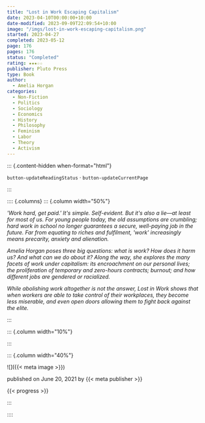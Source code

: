 ```yaml
---
title: "Lost in Work Escaping Capitalism"
date: 2023-04-10T00:00:00+10:00
date-modified: 2023-09-09T22:09:54+10:00
image: "/imgs/lost-in-work-escaping-capitalism.png"
started: 2023-04-27
completed: 2023-05-12
page: 176
pages: 176
status: "Completed"
rating: ★★★☆☆
publisher: Pluto Press
type: Book
author:
  - Amelia Horgan
categories:
  - Non-Fiction 
  - Politics  
  - Sociology 
  - Economics 
  - History 
  - Philosophy 
  - Feminism 
  - Labor 
  - Theory 
  - Activism
---
```


::: {.content-hidden when-format="html"}

`button-updateReadingStatus`  · `button-updateCurrentPage`

:::

:::: {.columns}
::: {.column width="50%"}

_'Work hard, get paid.' It's simple. Self-evident. But it's also a lie—at least for most of us. For young people today, the old assumptions are crumbling; hard work in school no longer guarantees a secure, well-paying job in the future. Far from equating to riches and fulfilment, 'work' increasingly means precarity, anxiety and alienation._
  
_Amelia Horgan poses three big questions: what is work? How does it harm us? And what can we do about it? Along the way, she explores the many facets of work under capitalism: its encroachment on our personal lives; the proliferation of temporary and zero-hours contracts; burnout; and how different jobs are gendered or racialized._
  
_While abolishing work altogether is not the answer, _Lost in Work_ shows that when workers are able to take control of their workplaces, they become less miserable, and even open doors allowing them to fight back against the elite._

:::

::: {.column width="10%"}
<!-- empty column to create gap -->
:::

::: {.column width="40%"}

![]({{< meta image >}})

published on June 20, 2021 by {{< meta publisher >}}

{{< progress >}}

:::

::::
